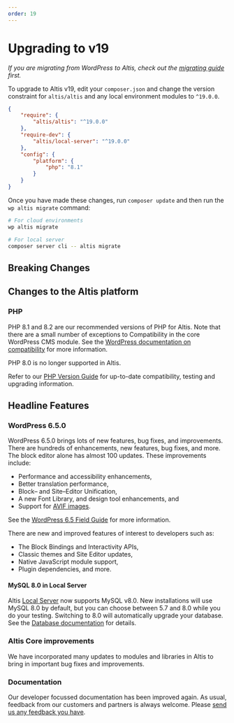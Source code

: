 ```yaml
---
order: 19
---
```


# Upgrading to v19

_If you are migrating from WordPress to Altis, check out
the [migrating guide](../migrating/) first._

To upgrade to Altis v19, edit your `composer.json` and change the version
constraint for `altis/altis` and any local environment modules to `^19.0.0`.

```json
{
    "require": {
        "altis/altis": "^19.0.0"
    },
    "require-dev": {
        "altis/local-server": "^19.0.0"
    },
    "config": {
        "platform": {
            "php": "8.1"
        }
    }
}
```

Once you have made these changes, run `composer update` and then run
the `wp altis migrate` command:

```sh
# For cloud environments
wp altis migrate

# For local server
composer server cli -- altis migrate
```

## Breaking Changes

## Changes to the Altis platform

### PHP

PHP 8.1 and 8.2 are our recommended versions of PHP for Altis. Note that there are a small number of exceptions to
Compatibility in the core WordPress CMS module. See the [WordPress
documentation on compatibility](https://make.wordpress.org/core/handbook/references/php-compatibility-and-wordpress-versions/)
for more information.

PHP 8.0 is no longer supported in Altis.

Refer to our [PHP Version Guide](docs://guides/updating-php/) for up-to-date
compatibility, testing and upgrading information.

## Headline Features

### WordPress 6.5.0

WordPress 6.5.0 brings lots of new features, bug fixes, and improvements. There are hundreds of enhancements, new
features, bug fixes, and more. The block editor alone has almost 100 updates. These improvements include:

- Performance and accessibility enhancements,
- Better translation performance,
- Block– and Site–Editor Unification,
- A new Font Library, and design tool enhancements, and
- Support for [AVIF images](https://make.wordpress.org/core/2024/02/23/wordpress-6-5-adds-avif-support/).

See the
[WordPress 6.5 Field Guide](https://make.wordpress.org/core/2024/03/15/wordpress-6-5-field-guide/) for more
information.

There are new and improved features of interest to developers such as:

- The Block Bindings and Interactivity APIs,
- Classic themes and Site Editor updates,
- Native JavaScript module support,
- Plugin dependencies, and more.

#### MySQL 8.0 in Local Server

Altis [Local Server](docs://local-server) now supports MySQL v8.0. New installations will use MySQL 8.0 by default, but
you can choose between 5.7 and 8.0 while you do your testing. Switching to 8.0 will automatically upgrade your database.
See the [Database documentation](docs://local-server/database.md) for details.

### Altis Core improvements

We have incorporated many updates to modules and libraries in Altis to bring in important bug fixes and improvements.

### Documentation

Our developer focussed documentation has been improved again. As usual, feedback
from our customers and partners is always welcome.
Please [send us any feedback you have](support://new).
